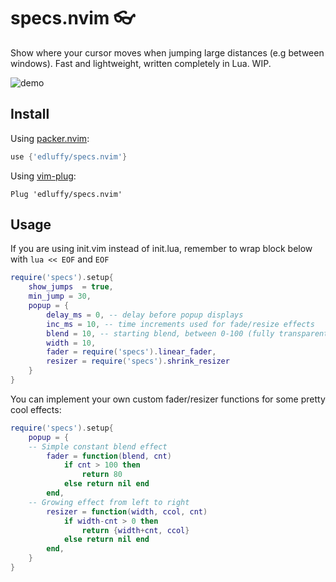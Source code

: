 # specs.nvim 👓
Show where your cursor moves when jumping large distances (e.g between windows). Fast and lightweight, written completely in Lua. WIP.

![demo](https://user-images.githubusercontent.com/28115337/111098526-90923e00-853b-11eb-8e7c-c5892d64c180.gif)
## Install
Using [packer.nvim](https://github.com/wbthomason/packer.nvim):
```lua
use {'edluffy/specs.nvim'}
```
Using [vim-plug](https://github.com/junegunn/vim-plug):
```vimscript
Plug 'edluffy/specs.nvim'
```
## Usage
If you are using init.vim instead of init.lua, remember to wrap block below with `lua << EOF` and `EOF`
```lua
require('specs').setup{ 
    show_jumps  = true,
    min_jump = 30,
    popup = {
        delay_ms = 0, -- delay before popup displays
        inc_ms = 10, -- time increments used for fade/resize effects 
        blend = 10, -- starting blend, between 0-100 (fully transparent), see :h winblend
        width = 10,
        fader = require('specs').linear_fader,
        resizer = require('specs').shrink_resizer
    }
}
```
You can implement your own custom fader/resizer functions for some pretty cool effects:
```lua
require('specs').setup{ 
    popup = {
	-- Simple constant blend effect
        fader = function(blend, cnt)
            if cnt > 100 then
                return 80
            else return nil end
        end,
	-- Growing effect from left to right
        resizer = function(width, ccol, cnt)
            if width-cnt > 0 then
                return {width+cnt, ccol}
            else return nil end
        end,
    }
}
```
